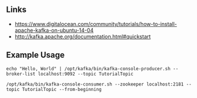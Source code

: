
## Links

- https://www.digitalocean.com/community/tutorials/how-to-install-apache-kafka-on-ubuntu-14-04
- http://kafka.apache.org/documentation.html#quickstart


## Example Usage

	echo "Hello, World" | /opt/kafka/bin/kafka-console-producer.sh --broker-list localhost:9092 --topic TutorialTopic

	/opt/kafka/bin/kafka-console-consumer.sh --zookeeper localhost:2181 --topic TutorialTopic --from-beginning


